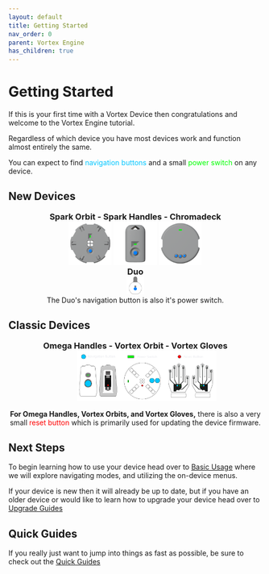 ```yaml
---
layout: default
title: Getting Started
nav_order: 0
parent: Vortex Engine
has_children: true
---
```

<style>
.device-icon {
   margin: 0px;
   width: 17%;
   height: 17%;
}
.duo-icon {
   margin: 0px;
   width: 7%;
   height: 7%;
}
.classic-icon {
   margin: 0px;
   margin-left: 45px;
   width: 55%;
   height: 20%;
}
.center-title {
  text-align: center;
  display: block;
  width: 100%;
}
</style>

# Getting Started

If this is your first time with a Vortex Device then congratulations and welcome to the Vortex Engine tutorial.

Regardless of which device you have most devices work and function almost entirely the same.

You can expect to find <span style="color: #00c6ff">navigation buttons</span> and a small <span style="color: #00ff00">power switch</span> on any device.

## New Devices

<div class="center-title">
  <h3 style="margin: 0;">Spark Orbit - Spark Handles - Chromadeck</h3>
</div>

<div style="text-align: center;">
  <img width="220" height="220" class="device-icon" src="assets/images/spark-orbit-render-square-512.png" alt="Spark Orbit">
  <img width="220" height="220" class="device-icon" src="assets/images/spark-handle-render-square-512.png" alt="Spark Handle">
  <img width="220" height="220" class="device-icon" src="assets/images/chromadeck-render-square-512.png" alt="Chromadeck">
  
</div>

<div class="center-title">
  <h3 style="margin: 0;">Duo</h3>
</div>

<div style="text-align: center;">
  <img width="220" height="220" class="duo-icon" src="assets/images/duo-logo-button-square-512.png" alt="Duo">
</div>

<div style="text-align: center;">
  The Duo's navigation button is also it's power switch.
</div>


## Classic Devices

<div class="center-title">
  <h3 style="margin: 0;">Omega Handles - Vortex Orbit - Vortex Gloves</h3>
</div><div style="text-align: center;">
  <img width="220" height="220" class="classic-icon" src="assets/images/device-buttons.png" alt="Device Buttons">
<p><strong>For Omega Handles, Vortex Orbits, and Vortex Gloves,</strong> there is also a very small <span style="color: #ff0000">reset button</span> which is primarily used for updating the device firmware.</p>
</div>

## Next Steps

To begin learning how to use your device head over to [Basic Usage](basic_usage.html) where we will explore navigating modes, and utilizing the on-device menus.

If your device is new then it will already be up to date, but if you have an older device or would like to learn how to upgrade your device head over to [Upgrade Guides](upgrade_guides.html)

## Quick Guides

If you really just want to jump into things as fast as possible, be sure to check out the [Quick Guides](guides.html)
